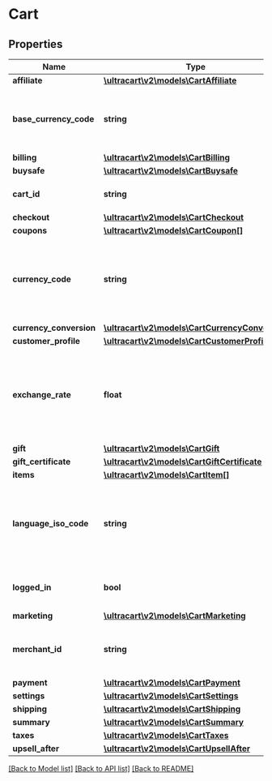 # Cart

## Properties
Name | Type | Description | Notes
------------ | ------------- | ------------- | -------------
**affiliate** | [**\ultracart\v2\models\CartAffiliate**](CartAffiliate.md) |  | [optional] 
**base_currency_code** | **string** | The ISO-4217 three letter base currency code of the account | [optional] 
**billing** | [**\ultracart\v2\models\CartBilling**](CartBilling.md) |  | [optional] 
**buysafe** | [**\ultracart\v2\models\CartBuysafe**](CartBuysafe.md) |  | [optional] 
**cart_id** | **string** | Unique identifier for this cart | [optional] 
**checkout** | [**\ultracart\v2\models\CartCheckout**](CartCheckout.md) |  | [optional] 
**coupons** | [**\ultracart\v2\models\CartCoupon[]**](CartCoupon.md) | Coupons | [optional] 
**currency_code** | **string** | The ISO-4217 three letter currency code the customer is viewing prices in | [optional] 
**currency_conversion** | [**\ultracart\v2\models\CartCurrencyConversion**](CartCurrencyConversion.md) |  | [optional] 
**customer_profile** | [**\ultracart\v2\models\CartCustomerProfile**](CartCustomerProfile.md) |  | [optional] 
**exchange_rate** | **float** | The exchange rate if the customer is viewing a different currency than the base | [optional] 
**gift** | [**\ultracart\v2\models\CartGift**](CartGift.md) |  | [optional] 
**gift_certificate** | [**\ultracart\v2\models\CartGiftCertificate**](CartGiftCertificate.md) |  | [optional] 
**items** | [**\ultracart\v2\models\CartItem[]**](CartItem.md) | Items | [optional] 
**language_iso_code** | **string** | The ISO-631 three letter code the customer would like to checkout with | [optional] 
**logged_in** | **bool** | True if the customer is logged into their profile | [optional] 
**marketing** | [**\ultracart\v2\models\CartMarketing**](CartMarketing.md) |  | [optional] 
**merchant_id** | **string** | Merchant ID this cart is associated with | [optional] 
**payment** | [**\ultracart\v2\models\CartPayment**](CartPayment.md) |  | [optional] 
**settings** | [**\ultracart\v2\models\CartSettings**](CartSettings.md) |  | [optional] 
**shipping** | [**\ultracart\v2\models\CartShipping**](CartShipping.md) |  | [optional] 
**summary** | [**\ultracart\v2\models\CartSummary**](CartSummary.md) |  | [optional] 
**taxes** | [**\ultracart\v2\models\CartTaxes**](CartTaxes.md) |  | [optional] 
**upsell_after** | [**\ultracart\v2\models\CartUpsellAfter**](CartUpsellAfter.md) |  | [optional] 

[[Back to Model list]](../README.md#documentation-for-models) [[Back to API list]](../README.md#documentation-for-api-endpoints) [[Back to README]](../README.md)


